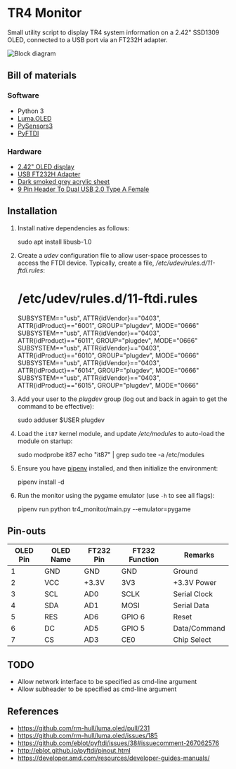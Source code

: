 # TR4 Monitor
Small utility script to display TR4 system information on a 2.42" SSD1309 OLED, 
connected to a USB port via an FT232H adapter.

![Block diagram](http://www.destructuring-bind.org/TR4-monitor/block_diagram.svg)

## Bill of materials

### Software
* Python 3
* [Luma.OLED](https://luma-oled.readthedocs.io/en/latest/)
* [PySensors3](https://pypi.org/project/PySensors3/)
* [PyFTDI](http://eblot.github.io/pyftdi)

### Hardware
* [2.42" OLED display](https://www.aliexpress.com/item/2-42-inch-LCD-Screen-12864-OLED-Display-Module-IIC-I2C-SPI-Serial-C51-STM32-SSD1309/32857123469.html)
* [USB FT232H Adapter](https://www.aliexpress.com/item/NEW-CJMCU-FT232H-Multifunction-High-Speed-USB-to-JTAG-UART-FIFO-SPI-I2C-Module/32817479989.html)
* [Dark smoked grey acrylic sheet](https://www.ebay.co.uk/itm/142366439906)
* [9 Pin Header To Dual USB 2.0 Type A Female](https://www.ebay.co.uk/itm/283026195250)

## Installation

1. Install native dependencies as follows:

    sudo apt install libusb-1.0

2. Create a _udev_ configuration file to allow user-space processes to access
   the FTDI device. Typically, create a file, _/etc/udev/rules.d/11-ftdi.rules_:

    # /etc/udev/rules.d/11-ftdi.rules
    SUBSYSTEM=="usb", ATTR{idVendor}=="0403", ATTR{idProduct}=="6001", GROUP="plugdev", MODE="0666"
    SUBSYSTEM=="usb", ATTR{idVendor}=="0403", ATTR{idProduct}=="6011", GROUP="plugdev", MODE="0666"
    SUBSYSTEM=="usb", ATTR{idVendor}=="0403", ATTR{idProduct}=="6010", GROUP="plugdev", MODE="0666"
    SUBSYSTEM=="usb", ATTR{idVendor}=="0403", ATTR{idProduct}=="6014", GROUP="plugdev", MODE="0666"
    SUBSYSTEM=="usb", ATTR{idVendor}=="0403", ATTR{idProduct}=="6015", GROUP="plugdev", MODE="0666"
    
3. Add your user to the _plugdev_ group (log out and back in again to get the
   command to be effective):

    sudo adduser $USER plugdev

4. Load the `it87` kernel module, and update _/etc/modules_ to auto-load the 
   module on startup:

    sudo modprobe it87
    echo "it87" | grep sudo tee -a /etc/modules

5. Ensure you have [pipenv](https://pipenv.readthedocs.io/en/latest/) installed,
   and then initialize the environment:

    pipenv install -d

6. Run the monitor using the pygame emulator (use `-h` to see all flags):
 
    pipenv run python tr4_monitor/main.py --emulator=pygame

## Pin-outs

| OLED Pin | OLED Name | FT232 Pin | FT232 Function | Remarks |
|----------|----------|---------|----------|-------|
| 1 | GND | GND | GND | Ground |
| 2 | VCC | +3.3V | 3V3 | +3.3V Power |
| 3 | SCL | AD0 | SCLK | Serial Clock |
| 4 | SDA | AD1 | MOSI | Serial Data |
| 5 | RES | AD6 | GPIO 6 | Reset |
| 6 | DC | AD5 | GPIO 5 | Data/Command |
| 7 | CS | AD3 | CE0 | Chip Select |

## TODO
* Allow network interface to be specified as cmd-line argument
* Allow subheader to be specified as cmd-line argument

## References
* https://github.com/rm-hull/luma.oled/pull/231
* https://github.com/rm-hull/luma.oled/issues/185
* https://github.com/eblot/pyftdi/issues/38#issuecomment-267062576
* http://eblot.github.io/pyftdi/pinout.html
* https://developer.amd.com/resources/developer-guides-manuals/
